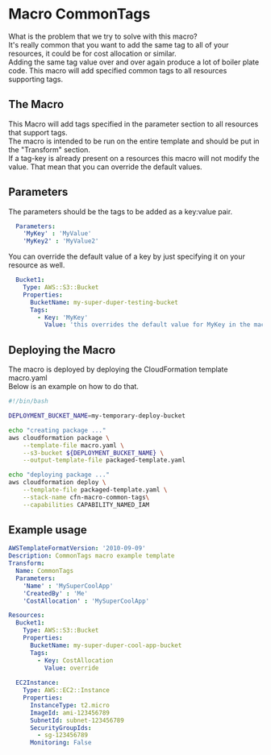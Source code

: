 # Macro CommonTags
  
What is the problem that we try to solve with this macro?  
It's really common that you want to add the same tag to all of your resources, it could be for cost allocation or similar.  
Adding the same tag value over and over again produce a lot of boiler plate code. This macro will add specified common tags to all resources supporting tags.  

## The Macro

This Macro will add tags specified in the parameter section to all resources that support tags.  
The macro is intended to be run on the entire template and should be put in the "Transform" section.  
If a tag-key is already present on a resources this macro will not modify the value. That mean that you can override the default values.  

## Parameters

The parameters should be the tags to be added as a key:value pair.  

```yaml
  Parameters:
    'MyKey' : 'MyValue'
    'MyKey2' : 'MyValue2'
```  

You can override the default value of a key by just specifying it on your resource as well.  

```yaml
  Bucket1:
    Type: AWS::S3::Bucket
    Properties:
      BucketName: my-super-duper-testing-bucket
      Tags:
        - Key: 'MyKey'
          Value: 'this overrides the default value for MyKey in the macro parameters'
```  

## Deploying the Macro

The macro is deployed by deploying the CloudFormation template macro.yaml  
Below is an example on how to do that.

```bash
#!/bin/bash

DEPLOYMENT_BUCKET_NAME=my-temporary-deploy-bucket

echo "creating package ..."
aws cloudformation package \
    --template-file macro.yaml \
    --s3-bucket ${DEPLOYMENT_BUCKET_NAME} \
    --output-template-file packaged-template.yaml

echo "deploying package ..."
aws cloudformation deploy \
    --template-file packaged-template.yaml \
    --stack-name cfn-macro-common-tags\
    --capabilities CAPABILITY_NAMED_IAM
 ```  
  
## Example usage

```yaml
AWSTemplateFormatVersion: '2010-09-09'
Description: CommonTags macro example template
Transform:
  Name: CommonTags
  Parameters:
    'Name' : 'MySuperCoolApp'
    'CreatedBy' : 'Me'
    'CostAllocation' : 'MySuperCoolApp'

Resources:
  Bucket1:
    Type: AWS::S3::Bucket
    Properties:
      BucketName: my-super-duper-cool-app-bucket
      Tags:
        - Key: CostAllocation
          Value: override
  
  EC2Instance:
    Type: AWS::EC2::Instance
    Properties:
      InstanceType: t2.micro
      ImageId: ami-123456789
      SubnetId: subnet-123456789
      SecurityGroupIds:
        - sg-123456789
      Monitoring: False
```  